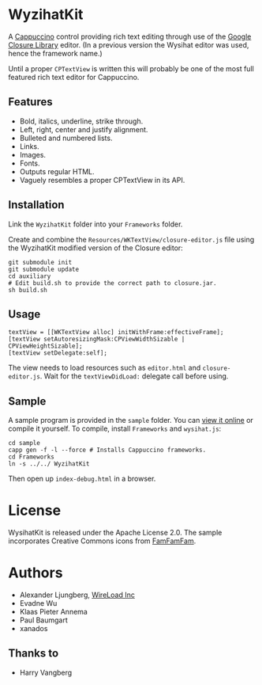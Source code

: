 WyzihatKit
==========

A [Cappuccino](http://cappuccino.org/) control providing rich text editing through use of the [Google Closure Library](http://code.google.com/closure/library/) editor. (In a previous version the Wysihat editor was used, hence the framework name.)

Until a proper `CPTextView` is written this will probably be one of the most full featured rich text editor for Cappuccino.

## Features

 * Bold, italics, underline, strike through.
 * Left, right, center and justify alignment.
 * Bulleted and numbered lists.
 * Links.
 * Images.
 * Fonts.
 * Outputs regular HTML.
 * Vaguely resembles a proper CPTextView in its API.

## Installation

Link the `WyzihatKit` folder into your `Frameworks` folder.

Create and combine the `Resources/WKTextView/closure-editor.js` file using the WyzihatKit modified version of the Closure editor:

	git submodule init
	git submodule update
	cd auxiliary
	# Edit build.sh to provide the correct path to closure.jar.
	sh build.sh

## Usage

	textView = [[WKTextView alloc] initWithFrame:effectiveFrame];
	[textView setAutoresizingMask:CPViewWidthSizable | CPViewHeightSizable];
	[textView setDelegate:self];

The view needs to load resources such as `editor.html` and `closure-editor.js`. Wait for the `textViewDidLoad:` delegate call before using.

## Sample

A sample program is provided in the `sample` folder. You can [view it online](http://hosting.wireload.net/wysihat/) or compile it yourself. To compile, install `Frameworks` and `wysihat.js`:

	cd sample
	capp gen -f -l --force # Installs Cappuccino frameworks.
	cd Frameworks
	ln -s ../../ WyzihatKit

Then open up `index-debug.html` in a browser.

# License

WysihatKit is released under the Apache License 2.0. The sample incorporates Creative Commons icons from [FamFamFam](http://www.famfamfam.com/lab/icons/silk/).

# Authors

* Alexander Ljungberg, [WireLoad Inc](http://wireload.net)
* Evadne Wu
* Klaas Pieter Annema
* Paul Baumgart
* xanados

## Thanks to

* Harry Vangberg
